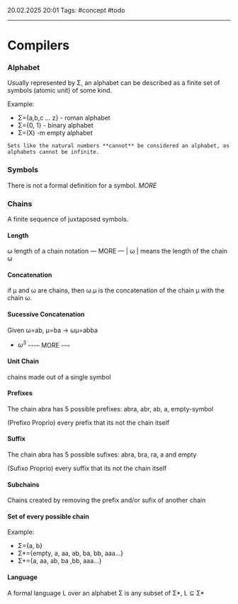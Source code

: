 20.02.2025 20:01
Tags: #concept #todo 

---
# Compilers

### Alphabet
Usually represented by Σ, an alphabet can be described as a finite set of symbols (atomic unit) of some kind.

Example:
- Σ={a,b,c … z} - roman alphabet
- Σ={0, 1} - binary alphabet
- Σ=(X) -m empty alphabet

```ad-warning
Sets like the natural numbers **cannot** be considered an alphabet, as alphabets cannot be infinite.
```
### Symbols
There is not a formal definition for a symbol. $MORE$
### Chains
A finite sequence of juxtaposed symbols.
#### Length
ω length of a chain notation — MORE —
| ω | means the length of the chain ω
#### Concatenation
if μ and ω are chains, then ω.μ  is the concatenation of the chain μ with the chain ω.
#### Sucessive Concatenation
Given ω=ab, μ=ba → ωμ=abba 

- $ω^3$ 
 ---– MORE --–
#### Unit Chain
chains made out of a single symbol

#### Prefixes
The chain abra has 5 possible prefixes: abra, abr, ab, a, empty-symbol

(Prefixo Proprio) every prefix that its not the chain itself

#### Suffix
The chain abra has 5 possible sufixes: abra, bra, ra, a and empty

(Sufixo Proprio) every suffix that its not the chain itself

#### Subchains
Chains created by removing the prefix and/or sufix of another chain

#### Set of every possible chain

Example:
- Σ={a, b}
- Σ*={empty, a, aa, ab, ba, bb, aaa…}
- Σ+={a, aa, ab, ba ,bb, aaa…}

#### Language
A formal language L over an alphabet Σ is any subset of Σ*, L ⊆ Σ*


